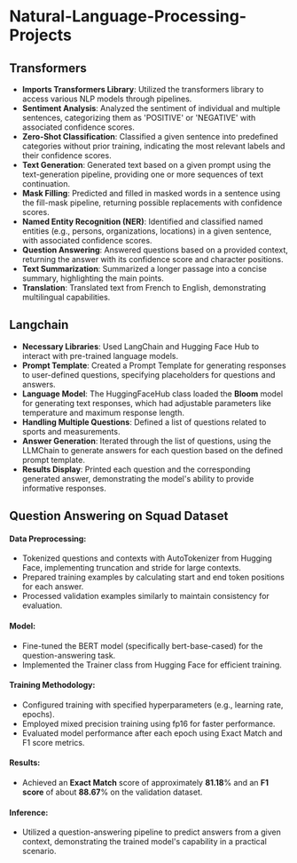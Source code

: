 # Natural-Language-Processing-Projects

## Transformers

- **Imports Transformers Library**: Utilized the transformers library to access various NLP models through pipelines.
- **Sentiment Analysis**: Analyzed the sentiment of individual and multiple sentences, categorizing them as 'POSITIVE' or 'NEGATIVE' with associated confidence scores.
- **Zero-Shot Classification**: Classified a given sentence into predefined categories without prior training, indicating the most relevant labels and their confidence scores.
- **Text Generation**: Generated text based on a given prompt using the text-generation pipeline, providing one or more sequences of text continuation.
- **Mask Filling**: Predicted and filled in masked words in a sentence using the fill-mask pipeline, returning possible replacements with confidence scores.
- **Named Entity Recognition (NER)**: Identified and classified named entities (e.g., persons, organizations, locations) in a given sentence, with associated confidence scores.
- **Question Answering**: Answered questions based on a provided context, returning the answer with its confidence score and character positions.
- **Text Summarization**: Summarized a longer passage into a concise summary, highlighting the main points.
- **Translation**: Translated text from French to English, demonstrating multilingual capabilities.



## Langchain

- **Necessary Libraries**: Used LangChain and Hugging Face Hub to interact with pre-trained language models.
- **Prompt Template**: Created a Prompt Template for generating responses to user-defined questions, specifying placeholders for questions and answers.
- **Language Model**: The HuggingFaceHub class loaded the **Bloom** model for generating text responses, which had adjustable parameters like temperature and maximum response length.
- **Handling Multiple Questions**: Defined a list of questions related to sports and measurements.
- **Answer Generation**: Iterated through the list of questions, using the LLMChain to generate answers for each question based on the defined prompt template.
- **Results Display**: Printed each question and the corresponding generated answer, demonstrating the model's ability to provide informative responses.



## Question Answering on Squad Dataset

#### Data Preprocessing:

- Tokenized questions and contexts with AutoTokenizer from Hugging Face, implementing truncation and stride for large contexts.
- Prepared training examples by calculating start and end token positions for each answer.
- Processed validation examples similarly to maintain consistency for evaluation.

#### Model:

- Fine-tuned the BERT model (specifically bert-base-cased) for the question-answering task.
- Implemented the Trainer class from Hugging Face for efficient training.

#### Training Methodology:

- Configured training with specified hyperparameters (e.g., learning rate, epochs).
- Employed mixed precision training using fp16 for faster performance.
- Evaluated model performance after each epoch using Exact Match and F1 score metrics.

#### Results:

- Achieved an **Exact Match** score of approximately **81.18**% and an **F1 score** of about **88.67**% on the validation dataset.

#### Inference:

- Utilized a question-answering pipeline to predict answers from a given context, demonstrating the trained model's capability in a practical scenario.
